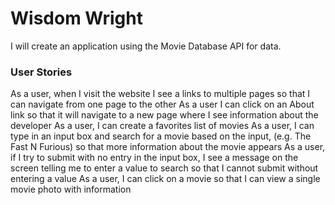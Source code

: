 # Wisdom Wright
I will create an application using the Movie Database API for data.

### User Stories
As a user, when I visit the website I see a links to multiple pages so that I can navigate from one page to the other
As a user I can click on an About link so that it will navigate to a new page where I see information about the developer
As a user, I can create a favorites list of movies
As a user, I can type in an input box and search for a movie based on the input, (e.g. The Fast N Furious) so that more information about the movie appears
As a user, if I try to submit with no entry in the input box, I see a message on the screen telling me to enter a value to search so that I cannot submit without entering a value
As a user, I can click on a movie so that I can view a single movie photo with information
